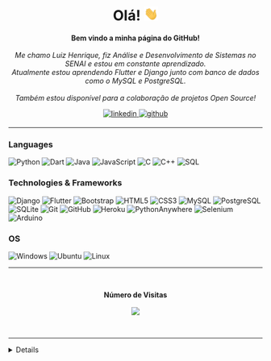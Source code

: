 <!-- Switch to [English](README_en.md) -->

<h1 align="center">Olá! <img src="https://github.com/Dom-Luiz-III/Dom-Luiz-III/blob/main/assets/238178097-766d336d-b87d-44ba-807c-c51de2bc6b4d.gif" width="28px" alt="👋"></h1>

<p align="center">
    <b>Bem vindo a minha página do GitHub!</b>
    <br><br>
    <i>
        Me chamo Luiz Henrique, fiz Análise e Desenvolvimento de Sistemas no SENAI e estou em constante aprendizado. 
        <br>
        Atualmente estou aprendendo Flutter e Django junto com banco de dados como o MySQL e PostgreSQL.
        <br><br>
        Também estou disponível para a colaboração de projetos Open Source!
        <br>
    </i>
</p>


<div align="center">

<a href="https://www.linkedin.com/in/luizhenriqueccarvalho/" target="_blank">
<img src=https://img.shields.io/badge/linkedin-%231E77B5.svg?&style=for-the-badge&logo=linkedin&logoColor=white alt=linkedin style="margin-bottom: 5px;" />
</a>

<a href="https://github.com/Dom-Luiz-III" target="_blank">
<img src=https://img.shields.io/badge/github-%2324292e.svg?&style=for-the-badge&logo=github&logoColor=white alt=github style="margin-bottom: 5px;" />
</a>

</div>

---

### Languages

![Python](https://img.shields.io/badge/python-black?style=for-the-badge&logo=python)
![Dart](https://img.shields.io/badge/dart-black?style=for-the-badge&logo=dart)
![Java](https://img.shields.io/badge/java-black?style=for-the-badge&logo=openjdk)
![JavaScript](https://img.shields.io/badge/javascript-black?style=for-the-badge&logo=javascript)
![C](https://img.shields.io/badge/c-black?style=for-the-badge&logo=c)
![C++](https://img.shields.io/badge/c++-black?style=for-the-badge&logo=cplusplus)
![SQL](https://img.shields.io/badge/sql-black?style=for-the-badge&logo=sql)

### Technologies & Frameworks

![Django](https://img.shields.io/badge/django-black?style=for-the-badge&logo=django)
![Flutter](https://img.shields.io/badge/flutter-black?style=for-the-badge&logo=flutter)
![Bootstrap](https://img.shields.io/badge/bootstrap-black?style=for-the-badge&logo=bootstrap)
![HTML5](https://img.shields.io/badge/html5-black?style=for-the-badge&logo=html5)
![CSS3](https://img.shields.io/badge/css3-black?style=for-the-badge&logo=css3)
![MySQL](https://img.shields.io/badge/mysql-black?style=for-the-badge&logo=mysql)
![PostgreSQL](https://img.shields.io/badge/postgresql-black?style=for-the-badge&logo=postgresql)
![SQLite](https://img.shields.io/badge/sqlite-black?style=for-the-badge&logo=sqlite)
![Git](https://img.shields.io/badge/git-black?style=for-the-badge&logo=git)
![GitHub](https://img.shields.io/badge/github-black?style=for-the-badge&logo=github)
![Heroku](https://img.shields.io/badge/heroku-black?style=for-the-badge&logo=heroku)
![PythonAnywhere](https://img.shields.io/badge/pythonanywhere-black?style=for-the-badge&logo=pythonanywhere)
![Selenium](https://img.shields.io/badge/selenium-black?style=for-the-badge&logo=selenium)
![Arduino](https://img.shields.io/badge/arduino-black?style=for-the-badge&logo=arduino)

### OS

![Windows](https://img.shields.io/badge/Windows-black?style=for-the-badge&logo=Windows)
![Ubuntu](https://img.shields.io/badge/ubuntu-black?style=for-the-badge&logo=Ubuntu)
![Linux](https://img.shields.io/badge/linux-black?style=for-the-badge&logo=Linux)

---

<div align="center">
<br><p align="centre"><b>Número de Visitas</b></p>  
<p align="center"><img align="center" src="https://profile-counter.glitch.me/{Dom-Luiz-III}/count.svg" /></p>
<br>
</div>

---

<details>

---

<p align="center">
  <a href="https://github.com/Dom-Luiz-III">
    <img src="https://github-readme-stats.vercel.app/api?username=Dom-Luiz-III&theme=react&show_icons=true&hide_border=true&count_private=true" />
  </a>
</p>

<p align="center">
  <a href="https://github.com/Dom-Luiz-III">
    <img src="http://github-profile-summary-cards.vercel.app/api/cards/profile-details?username=Dom-Luiz-III&theme=transparent" />
  </a>
  <a href="https://github.com/Dom-Luiz-III">
    <img src="http://github-profile-summary-cards.vercel.app/api/cards/most-commit-language?username=Dom-Luiz-III&theme=transparent" />
  </a>
  <a href="https://github.com/Dom-Luiz-III">
    <img src="http://github-profile-summary-cards.vercel.app/api/cards/stats?username=Dom-Luiz-III&theme=transparent" />
  </a>    
</p>

---

</details>
